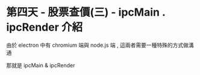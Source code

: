 # 第四天 - 股票查價(三) - ipcMain . ipcRender 介紹

由於 electron 中有 chromium 端與 node.js 端 , 這兩者需要一種特殊的方式做溝通

那就是 ipcMain & ipcRender 